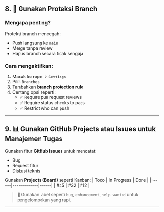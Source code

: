 
## 8. 🔐 Gunakan Proteksi Branch

### Mengapa penting?
Proteksi branch mencegah:
- Push langsung ke `main`
- Merge tanpa review
- Hapus branch secara tidak sengaja

### Cara mengaktifkan:
1. Masuk ke repo → `Settings`
2. Pilih `Branches`
3. Tambahkan **branch protection rule**
4. Centang opsi seperti:
   - ✅ Require pull request reviews
   - ✅ Require status checks to pass
   - ✅ Restrict who can push

---

## 9. 📊 Gunakan GitHub Projects atau Issues untuk Manajemen Tugas

Gunakan fitur **GitHub Issues** untuk mencatat:
- Bug
- Request fitur
- Diskusi teknis

Gunakan **Projects (Board)** seperti Kanban:
| Todo | In Progress | Done |
|------|-------------|------|
| #45  | #32         | #12  |

> 📌 Gunakan label seperti `bug`, `enhancement`, `help wanted` untuk pengelompokan yang rapi.

---
